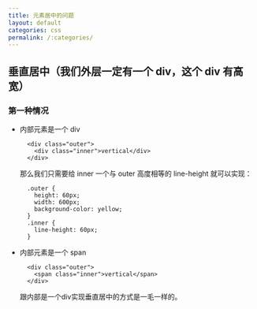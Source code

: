 ```yaml
---
title: 元素居中的问题
layout: default
categories: css
permalink: /:categories/
---
```


## 垂直居中（我们外层一定有一个 div，这个 div 有高宽）

### 第一种情况

- 内部元素是一个 div  
  ```
    <div class="outer">
      <div class="inner">vertical</div>
    </div>
  ```  
  那么我们只需要给 inner 一个与 outer 高度相等的 line-height 就可以实现：  
  ```
    .outer { 
      height: 60px; 
      width: 600px; 
      background-color: yellow; 
    } 
    .inner { 
      line-height: 60px; 
    }
  ```  
- 内部元素是一个 span    
  ```
    <div class="outer">
      <span class="inner">vertical</span>
    </div>
  ```   
  跟内部是一个div实现垂直居中的方式是一毛一样的。
